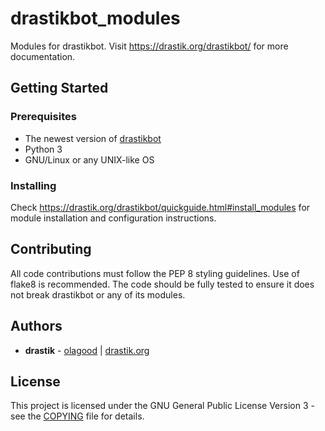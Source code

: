 # drastikbot_modules

Modules for drastikbot.
Visit https://drastik.org/drastikbot/ for more documentation.

## Getting Started

### Prerequisites

* The newest version of [drastikbot](https://github.com/olagood/drastikbot)
* Python 3
* GNU/Linux or any UNIX-like OS

### Installing

Check https://drastik.org/drastikbot/quickguide.html#install_modules for module installation and configuration instructions.

## Contributing

All code contributions must follow the PEP 8 styling guidelines. Use of flake8 is recommended. The code should be fully tested to ensure it does not break drastikbot or any of its modules.

## Authors

* **drastik** - [olagood](https://github.com/olagood) | [drastik.org](https://drastik.org)

## License

This project is licensed under the GNU General Public License Version 3 - see the [COPYING](COPYING) file for details.
